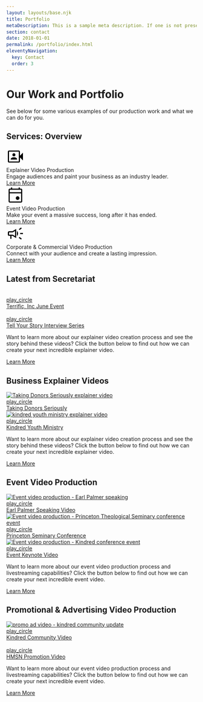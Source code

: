 ```yaml
---
layout: layouts/base.njk
title: Portfolio
metaDescription: This is a sample meta description. If one is not present in your page/post's front matter, the default metadata.desciption will be used instead.
section: contact
date: 2018-01-01
permalink: /portfolio/index.html
eleventyNavigation:
  key: Contact
  order: 3
---
```




<div>
    <div class="section wf-section">
        <div class="w-container">
            <h1 class="heading">Our Work and Portfolio</h1>
            <div class="w-richtext">
                <p>See below for some various examples of our production work and what we can do for you.</p>
            </div>
            <h2 class="heading">Services: Overview</h2>
            <div class="mt60">
                <div data-w-id="aa2fe41e-cf4e-e82e-18e1-5431b7359d4e" style="opacity: 1;" class="w-layout-grid l-homecard-grid l-homecard-grid-3">
                    <div id="w-node-_0b20fdb9-d3a7-07ba-d51d-b2a0ef96e046-26e01e98" class="c-homecard">
                        <div class="c-homecard__icon">
                            <svg class="material-icon c-homecard__icon-svg video_camera_front" xmlns="http://www.w3.org/2000/svg" height="48" width="48"><path d="M11.6 32.1h16.8v-1.05q0-2.3-2.25-3.625Q23.9 26.1 20 26.1q-3.9 0-6.15 1.325-2.25 1.325-2.25 3.625Zm8.4-8.75q1.75 0 2.875-1.125T24 19.35q0-1.75-1.125-2.875T20 15.35q-1.75 0-2.875 1.125T16 19.35q0 1.75 1.125 2.875T20 23.35ZM7 40q-1.2 0-2.1-.9Q4 38.2 4 37V11q0-1.2.9-2.1Q5.8 8 7 8h26q1.2 0 2.1.9.9.9.9 2.1v10.75l8-8v20.5l-8-8V37q0 1.2-.9 2.1-.9.9-2.1.9Zm0-3h26V11H7v26Zm0 0V11v26Z"/></svg>
                        </div>
                        <div class="c-homecard__heading">Explainer Video Production</div>
                        <div class="c-homecard__text mb20">Engage audiences and paint your business as an industry leader.</div>
                        <a class="w-button btn" href="/portfolio/explainer-videos">Learn More</a>
                    </div>
                    <div id="w-node-_97e33198-9f9d-78d0-e477-5ceab7e300db-26e01e98" class="c-homecard">
                        <div class="c-homecard__icon">
                            <svg class="material-icon c-homecard__icon-svg" xmlns="http://www.w3.org/2000/svg" height="48" width="48"><path d="M29.85 37q-2.05 0-3.45-1.4-1.4-1.4-1.4-3.45 0-2.05 1.4-3.45 1.4-1.4 3.45-1.4 2.05 0 3.45 1.4 1.4 1.4 1.4 3.45 0 2.05-1.4 3.45-1.4 1.4-3.45 1.4ZM9 44q-1.2 0-2.1-.9Q6 42.2 6 41V10q0-1.2.9-2.1Q7.8 7 9 7h3.25V4h3.25v3h17V4h3.25v3H39q1.2 0 2.1.9.9.9.9 2.1v31q0 1.2-.9 2.1-.9.9-2.1.9Zm0-3h30V19.5H9V41Zm0-24.5h30V10H9Zm0 0V10v6.5Z"/></svg>
                        </div>
                        <div class="c-homecard__heading">Event Video Production</div>
                        <div class="c-homecard__text mb20">Make your event a massive success, long after it has ended.</div>
                        <a class="w-button btn" href="/portfolio/event-video-production">Learn More</a>
                    </div>
                    <div id="w-node-_547b93b1-c6c3-5270-3817-3ea4035f6adb-26e01e98" class="c-homecard">
                        <div class="c-homecard__icon">
                            <svg class="material-icon c-homecard__icon-svg" xmlns="http://www.w3.org/2000/svg" height="48" width="48"><path d="M36.5 25.5v-3H44v3ZM39 40l-6.05-4.5 1.8-2.4 6.05 4.5Zm-4.1-25.15-1.8-2.4L39 8l1.8 2.4ZM10.5 38v-8H7q-1.25 0-2.125-.875T4 27v-6q0-1.25.875-2.125T7 18h9l10-6v24l-10-6h-2.5v8ZM28 30.7V17.3q1.35 1.2 2.175 2.925Q31 21.95 31 24t-.825 3.775Q29.35 29.5 28 30.7ZM7 21v6h9.8l6.2 3.7V17.3L16.8 21Zm8 3Z"/></svg>
                        </div>
                        <div class="c-homecard__heading">Corporate & Commercial Video Production</div>
                        <div class="c-homecard__text mb20">Connect with your audience and create a lasting impression.</div>
                        <a class="w-button btn" href="/portfolio/commercial">Learn More</a>
                    </div>
                </div>
            </div>
        </div>
    </div>
    <div class="section light wf-section">
        <div class="w-container">
            <h2 class="heading">Latest from Secretariat</h2>
            <div class="allworkgrid__wrap">
                <a href="/portfolio/videos/terrific-inc-june-event" class="allworkgriditem w-inline-block"> 
                    <div class="allworkgriditem__bgwrap">
                        <img src="/static/images/a1.webp" loading="lazy" srcset="/static/images/a1-p-500.jpg 500w, /static/images/a1-p-800.jpg 800w, /static/images/a1-p-1080.jpg 1080w, /static/images/a1-p-1600.jpg 1600w, /static/images/a1.webp 1735w" sizes="(max-width: 479px) 100vw, 400px" alt="" class="allworkgriditem__bgimg">
                    </div> 
                    <div class="allworkgriditem__content">
                        <div class="allworkgriditem__iconwrap">
                            <div class="allworkgriditem__icon">play_circle</div>
                        </div>
                        <div class="allworkgriditem__title">Terrific, Inc June Event</div>
                    </div> 
                    <div class="allworkgriditem__border"></div> 
                    <div class="allworkgriditem__overlaydark"></div> 
                    <div class="allworkgriditem__overlay"></div> 
                </a>
                <a href="/portfolio/videos/tell-your-story-interview-series" class="allworkgriditem w-inline-block"> 
                    <div class="allworkgriditem__bgwrap">
                        <img src="/static/images/Untitled2.webp" loading="lazy" srcset="/static/images/Untitled2-p-500.jpg 500w, /static/images/Untitled2-p-800.jpg 800w, /static/images/Untitled2-p-1080.jpg 1080w, /static/images/Untitled2-p-1600.jpg 1600w, /static/images/Untitled2.webp 1889w" sizes="(max-width: 479px) 100vw, 400px" alt="" class="allworkgriditem__bgimg">
                    </div> 
                    <div class="allworkgriditem__content">
                        <div class="allworkgriditem__iconwrap">
                            <div class="allworkgriditem__icon">play_circle</div>
                        </div>
                        <div class="allworkgriditem__title">Tell Your Story Interview Series</div>
                    </div> 
                    <div class="allworkgriditem__border"></div> 
                    <div class="allworkgriditem__overlaydark"></div> 
                    <div class="allworkgriditem__overlay"></div> 
                </a>
            </div>
            <p class="content">Want to learn more about our explainer video creation process and see the story behind these videos? Click the button below to find out how we can create your next incredible explainer video.</p>
            <a href="/portfolio/explainer-videos" class="btn green lg w-button">Learn More</a>
        </div>
    </div>
    <div class="section light wf-section">
        <div class="w-container">
            <h2 class="heading">Business Explainer Videos</h2>
            <div class="allworkgrid__wrap">
                <a href="/portfolio/videos/explainer-video-taking-donors-seriously" class="allworkgriditem w-inline-block"> 
                    <div class="allworkgriditem__bgwrap">
                        <img src="/static/images/Untitled-brad.jpg" loading="lazy" srcset="/static/images/Untitled-brad-p-500.jpeg 500w, /static/images/Untitled-brad-p-800.jpeg 800w, /static/images/Untitled-brad-p-1080.jpeg 1080w, /static/images/Untitled-brad.jpg 1920w" sizes="(max-width: 479px) 100vw, 400px" alt="Taking Donors Seriously explainer video" class="allworkgriditem__bgimg">
                    </div> 
                    <div class="allworkgriditem__content">
                        <div class="allworkgriditem__iconwrap">
                            <div class="allworkgriditem__icon">play_circle</div>
                        </div>
                        <div class="allworkgriditem__title">Taking Donors Seriously</div>
                    </div> 
                    <div class="allworkgriditem__border"></div> 
                    <div class="allworkgriditem__overlaydark"></div> 
                    <div class="allworkgriditem__overlay"></div> 
                </a>
                <a href="/portfolio/videos/explainer-video-youth-ministry-hacks" class="allworkgriditem w-inline-block"> 
                    <div class="allworkgriditem__bgwrap">
                        <img src="/static/images/Untitled-kym11.jpg" loading="lazy" srcset="/static/images/Untitled-kym11-p-500.jpeg 500w, /static/images/Untitled-kym11-p-800.jpeg 800w, /static/images/Untitled-kym11-p-1080.jpeg 1080w, /static/images/Untitled-kym11.jpg 1280w" sizes="(max-width: 479px) 100vw, 400px" alt="kindred youth ministry explainer video" class="allworkgriditem__bgimg">
                    </div> <div class="allworkgriditem__content">
                        <div class="allworkgriditem__iconwrap">
                            <div class="allworkgriditem__icon">play_circle</div>
                        </div>
                        <div class="allworkgriditem__title">Kindred Youth Ministry</div>
                    </div> <div class="allworkgriditem__border"></div> 
                    <div class="allworkgriditem__overlaydark"></div> 
                    <div class="allworkgriditem__overlay"></div> 
                </a>
            </div>
            <p class="content">Want to learn more about our explainer video creation process and see the story behind these videos? Click the button below to find out how we can create your next incredible explainer video.</p>
            <a href="/portfolio/explainer-videos" class="btn green lg w-button">Learn More</a>
        </div>
    </div>
    <div class="section wf-section">
        <div class="w-container">
            <h2 class="heading">Event Video Production</h2>
            <div class="allworkgrid__wrap">
                <a href="/portfolio/videos/earl-palmer-speaking-video" class="allworkgriditem w-inline-block"> <div class="allworkgriditem__bgwrap">
                        <img src="/static/images/Untitled.jpg" loading="lazy" srcset="/static/images/Untitled-p-500.jpeg 500w, /static/images/Untitled-p-800.jpeg 800w, /static/images/Untitled-p-1080.jpeg 1080w, /static/images/Untitled.jpg 1920w" sizes="(max-width: 479px) 100vw, 400px" alt="Event video production - Earl Palmer speaking" class="allworkgriditem__bgimg">
                    </div> <div class="allworkgriditem__content">
                        <div class="allworkgriditem__iconwrap">
                            <div class="allworkgriditem__icon">play_circle</div>
                        </div>
                        <div class="allworkgriditem__title">Earl Palmer Speaking Video</div>
                    </div> <div class="allworkgriditem__border"></div> <div class="allworkgriditem__overlaydark"></div> <div class="allworkgriditem__overlay"></div> 
                </a>
                <a href="/portfolio/videos/princeton-seminary-conference-video" class="allworkgriditem w-inline-block"> <div class="allworkgriditem__bgwrap">
                        <img src="/static/images/princeton-event-promo.jpg" loading="lazy" srcset="/static/images/princeton-event-promo-p-500.jpeg 500w, /static/images/princeton-event-promo-p-800.jpeg 800w, /static/images/princeton-event-promo.jpg 1280w" sizes="(max-width: 479px) 100vw, 400px" alt="Event video production - Princeton Theological Seminary conference event" class="allworkgriditem__bgimg">
                    </div> <div class="allworkgriditem__content">
                        <div class="allworkgriditem__iconwrap">
                            <div class="allworkgriditem__icon">play_circle</div>
                        </div>
                        <div class="allworkgriditem__title">Princeton Seminary Conference</div>
                    </div> <div class="allworkgriditem__border"></div> <div class="allworkgriditem__overlaydark"></div> 
                    <div class="allworkgriditem__overlay"></div> 
                </a>
                <a href="/portfolio/videos/kindred-conference-event-keynote-video" class="allworkgriditem w-inline-block"> 
                    <div class="allworkgriditem__bgwrap">
                        <img src="/static/images/event-keynote.jpg" loading="lazy" srcset="/static/images/event-keynote-p-500.jpeg 500w, /static/images/event-keynote-p-800.jpeg 800w, /static/images/event-keynote-p-1080.jpeg 1080w, /static/images/event-keynote-p-1600.jpeg 1600w, /static/images/event-keynote.jpg 1920w" sizes="(max-width: 479px) 100vw, 400px" alt="Event video production - Kindred conference event" class="allworkgriditem__bgimg">
                    </div> <div class="allworkgriditem__content">
                        <div class="allworkgriditem__iconwrap">
                            <div class="allworkgriditem__icon">play_circle</div>
                        </div>
                        <div class="allworkgriditem__title">Event Keynote Video</div>
                    </div> <div class="allworkgriditem__border"></div> 
                    <div class="allworkgriditem__overlaydark"></div> 
                    <div class="allworkgriditem__overlay"></div> 
                </a>
            </div>
            <p>Want to learn more about our event video production process and livestreaming capabilities? Click the button below to find out how we can create your next incredible event video.</p>
            <a href="/portfolio/event-video-production" class="btn green lg w-button">Learn More</a>
        </div>
    </div>
    <div class="section wf-section light">
        <div class="w-container">
            <h2 class="heading">Promotional &amp;&nbsp;Advertising Video Production</h2>
            <div class="allworkgrid__wrap">
                <a href="/portfolio/videos/kindred-community-video" class="allworkgriditem w-inline-block"> <div class="allworkgriditem__bgwrap">
                        <img src="/static/images/community-update-video.jpg" loading="lazy" srcset="/static/images/community-update-video-p-500.jpeg 500w, /static/images/community-update-video-p-800.jpeg 800w, /static/images/community-update-video-p-1080.jpeg 1080w, /static/images/community-update-video-p-1600.jpeg 1600w, /static/images/community-update-video.jpg 1920w" sizes="(max-width: 479px) 100vw, 400px" alt="promo ad video - kindred community update" class="allworkgriditem__bgimg">
                    </div> <div class="allworkgriditem__content">
                        <div class="allworkgriditem__iconwrap">
                            <div class="allworkgriditem__icon">play_circle</div>
                        </div>
                        <div class="allworkgriditem__title">Kindred Community Video</div>
                    </div> <div class="allworkgriditem__border"></div> 
                    <div class="allworkgriditem__overlaydark"></div> 
                    <div class="allworkgriditem__overlay"></div> 
                </a>
                <a href="/portfolio/videos/hmsn-promotion-video" class="allworkgriditem w-inline-block"> <div class="allworkgriditem__bgwrap">
                        <img src="/static/images/Untitled-2-9.47.28-AM.jpg" loading="lazy" srcset="/static/images/Untitled-2-9.47.28-AM-p-500.jpeg 500w, /static/images/Untitled-2-9.47.28-AM-p-800.jpeg 800w, /static/images/Untitled-2-9.47.28-AM-p-1080.jpeg 1080w, /static/images/Untitled-2-9.47.28-AM.jpg 1280w" sizes="(max-width: 479px) 100vw, 400px" alt="" class="allworkgriditem__bgimg">
                    </div> <div class="allworkgriditem__content">
                        <div class="allworkgriditem__iconwrap">
                            <div class="allworkgriditem__icon">play_circle</div>
                        </div>
                        <div class="allworkgriditem__title">HMSN Promotion Video</div>
                    </div> <div class="allworkgriditem__border"></div> 
                    <div class="allworkgriditem__overlaydark _5"></div> 
                    <div class="allworkgriditem__overlay"></div> 
                </a>
            </div>
            <p>Want to learn more about our event video production process and livestreaming capabilities? Click the button below to find out how we can create your next incredible event video.</p>
            <a href="/portfolio/event-video-production" class="btn green lg w-button">Learn More</a>
        </div>
    </div>
</div>